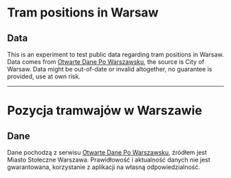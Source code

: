 #  Tram positions in Warsaw  #

## Data ##

This is an experiment to test public data regarding tram positions in Warsaw. Data comes from [Otwarte Dane Po Warszawsku](https://api.um.warszawa.pl/), the source is City of Warsaw. Data might be out-of-date or invalid altogether, no guarantee is provided, use at own risk.

---

#  Pozycja tramwajów w Warszawie  #

## Dane ##

Dane pochodzą z serwisu [Otwarte Dane Po Warszawsku](https://api.um.warszawa.pl/), źródłem jest Miasto Stołeczne Warszawa. Prawidłowość i aktualność danych nie jest gwarantowana, korzystanie z aplikacji na własną odpowiedzialność.
